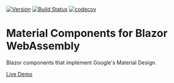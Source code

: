[![Version](https://img.shields.io/nuget/vpre/Leonardo.AspNetCore.Components.Material)](https://www.nuget.org/packages/Leonardo.AspNetCore.Components.Material/)
[![Build Status](https://ldalonzo.visualstudio.com/Pippo/_apis/build/status/material-components-web-blazor-CI?branchName=master)](https://ldalonzo.visualstudio.com/Pippo/_build/latest?definitionId=5&branchName=master)
[![codecov](https://codecov.io/gh/ldalonzo/material-components-web-blazor/branch/master/graph/badge.svg)](https://codecov.io/gh/ldalonzo/material-components-web-blazor)

# Material Components for Blazor WebAssembly
Blazor components that implement Google's Material Design.

[Live Demo](https://blazor-material.azurewebsites.net/)

